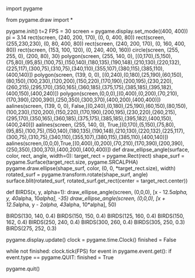 import pygame

from pygame.draw import *

pygame.init()
t=2
FPS = 30
screen = pygame.display.set_mode((400, 400))
pi = 3.14
rect(screen, (240, 200, 170), (0, 0, 400, 80))
rect(screen, (255,230,230), (0, 80, 400, 80))
rect(screen, (240, 200, 170), (0, 160, 400, 80))
rect(screen, (153, 100, 120), (0, 240, 400, 160))
circle(screen, (255, 255, 0), (200, 80), 30)
polygon(screen, (255, 140, 0), [(0,170),(5,150),(75,80),(95,85),(100,75),(150,140),(180,135),(190,148),(210,130),(220,132),(225,117),(300,75),(310,75),(340,110),(355,107),(380,115),(385,110),(400,140)])
polygon(screen, (139, 0, 0), [(0,240),(0,180),(25,190),(60,150),(80,150),(100,230),(120,200),(150,220),(170,190),(200,195),(230,220),(260,215),(295,170),(350,165),(360,185),(375,175),(385,185),(395,182),(400,150),(400,240)])
polygon(screen,(0,0,0),[(0,400),(0,200),(70,210),(170,390),(200,390),(250,350),(300,370),(400,200),(400,400)])
aalines(screen, (139, 0, 0), False,[(0,240),(0,180),(25,190),(60,150),(80,150),(100,230),(120,200),(150,220),(170,190),(200,195),(230,220),(260,215),(295,170),(350,165),(360,185),(375,175),(385,185),(395,182),(400,150),(400,240)])
aalines(screen, (255, 140, 0), True,[(0,170),(5,150),(75,80),(95,85),(100,75),(150,140),(180,135),(190,148),(210,130),(220,132),(225,117),(300,75),(310,75),(340,110),(355,107),(380,115),(385,110),(400,140)])    
aalines(screen,(0,0,0),True,[(0,400),(0,200),(70,210),(170,390),(200,390),(250,350),(300,370),(400,200),(400,400)])
def draw_ellipse_angle(surface, color, rect, angle, width=0):
    target_rect = pygame.Rect(rect)
    shape_surf = pygame.Surface(target_rect.size, pygame.SRCALPHA)
    pygame.draw.ellipse(shape_surf, color, (0, 0, *target_rect.size), width)
    rotated_surf = pygame.transform.rotate(shape_surf, angle)
    surface.blit(rotated_surf, rotated_surf.get_rect(center = target_rect.center))

def BIRDS(x, y, alpha=1): 
    draw_ellipse_angle(screen, (0,0,0), [x - 12.5*alpha, y, 40*alpha, 10*alpha], -35)
    draw_ellipse_angle(screen, (0,0,0), [x + 12.5*alpha, y - 2*alpha, 43*alpha, 10*alpha], 50)

BIRDS(130, 140, 0.4)
BIRDS(150, 150, 0.4)
BIRDS(125, 160, 0.4)
BIRDS(150, 162, 0.4)
BIRDS(250, 240, 0.4)
BIRDS(300, 260, 0.4)
BIRDS(305, 250, 0.3)
BIRDS(275, 252, 0.3)

pygame.display.update()
clock = pygame.time.Clock()
finished = False

while not finished:
    clock.tick(FPS)
    for event in pygame.event.get():
        if event.type == pygame.QUIT:
            finished = True

pygame.quit()

